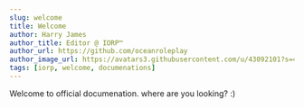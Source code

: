 ```yaml
---
slug: welcome
title: Welcome
author: Harry James
author_title: Editor @ IORP™
author_url: https://github.com/oceanroleplay
author_image_url: https://avatars3.githubusercontent.com/u/43092101?s=460&u=cd3c1b1011f7d22ceb1f9d13f554f6e0110ea0c3&v=4
tags: [iorp, welcome, documenations]
---
```


Welcome to official documenation. where are you looking? :)